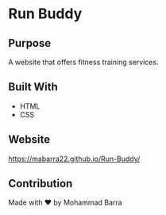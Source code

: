 # Run Buddy

## Purpose
A website that offers fitness training services.

## Built With
* HTML
* CSS

## Website
https://mabarra22.github.io/Run-Buddy/

## Contribution
Made with ❤️ by Mohammad Barra
